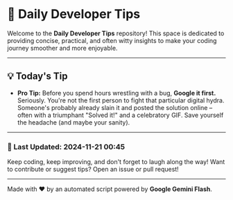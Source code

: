 
# 🌟 Daily Developer Tips

Welcome to the **Daily Developer Tips** repository! This space is dedicated to providing concise, practical, and often witty insights to make your coding journey smoother and more enjoyable.

---

## 💡 Today's Tip

- **Pro Tip:**  Before you spend hours wrestling with a bug,  **Google it first.**  Seriously.  You're not the first person to fight that particular digital hydra.  Someone's probably already slain it and posted the solution online – often with a triumphant "Solved it!" and a celebratory GIF.  Save yourself the headache (and maybe your sanity).

---

### 📅 Last Updated: 2024-11-21 00:45

Keep coding, keep improving, and don't forget to laugh along the way! Want to contribute or suggest tips? Open an issue or pull request!

---

Made with ❤️ by an automated script powered by **Google Gemini Flash**.
